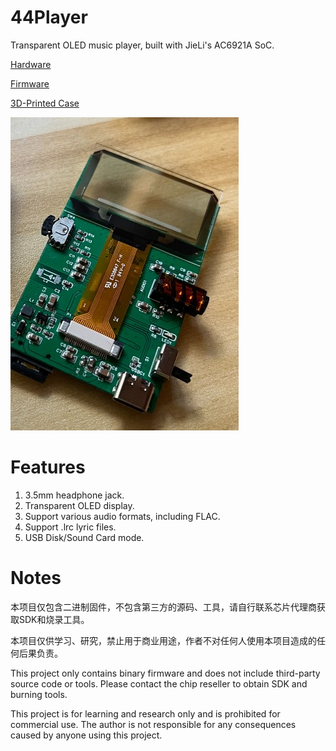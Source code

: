 # 44Player

Transparent OLED music player, built with JieLi's AC6921A SoC.

[Hardware](Hardware)

[Firmware](Firmware)

[3D-Printed Case](3DPrint)

![44Player](media/1.jpg)

# Features

1. 3.5mm headphone jack.
2. Transparent OLED display.
3. Support various audio formats, including FLAC.
4. Support .lrc lyric files.
5. USB Disk/Sound Card mode.

# Notes

本项目仅包含二进制固件，不包含第三方的源码、工具，请自行联系芯片代理商获取SDK和烧录工具。

本项目仅供学习、研究，禁止用于商业用途，作者不对任何人使用本项目造成的任何后果负责。

This project only contains binary firmware and does not include third-party source code or tools. Please contact the chip reseller to obtain SDK and burning tools.

This project is for learning and research only and is prohibited for commercial use. The author is not responsible for any consequences caused by anyone using this project.

